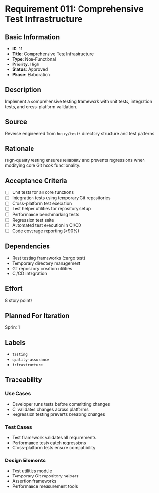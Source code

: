 # Requirement 011: Comprehensive Test Infrastructure

## Basic Information
- **ID**: 11
- **Title**: Comprehensive Test Infrastructure
- **Type**: Non-Functional
- **Priority**: High
- **Status**: Approved
- **Phase**: Elaboration

## Description
Implement a comprehensive testing framework with unit tests, integration tests, and cross-platform validation.

## Source
Reverse engineered from `husky/test/` directory structure and test patterns

## Rationale
High-quality testing ensures reliability and prevents regressions when modifying core Git hook functionality.

## Acceptance Criteria
- [ ] Unit tests for all core functions
- [ ] Integration tests using temporary Git repositories
- [ ] Cross-platform test execution
- [ ] Test helper utilities for repository setup
- [ ] Performance benchmarking tests
- [ ] Regression test suite
- [ ] Automated test execution in CI/CD
- [ ] Code coverage reporting (>90%)

## Dependencies
- Rust testing frameworks (cargo test)
- Temporary directory management
- Git repository creation utilities
- CI/CD integration

## Effort
8 story points

## Planned For Iteration
Sprint 1

## Labels
- `testing`
- `quality-assurance`
- `infrastructure`

## Traceability

### Use Cases
- Developer runs tests before committing changes
- CI validates changes across platforms
- Regression testing prevents breaking changes

### Test Cases
- Test framework validates all requirements
- Performance tests catch regressions
- Cross-platform tests ensure compatibility

### Design Elements
- Test utilities module
- Temporary Git repository helpers
- Assertion frameworks
- Performance measurement tools